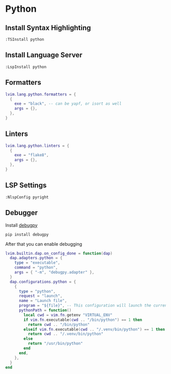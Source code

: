 # Python

## Install Syntax Highlighting

```vim
:TSInstall python
```

## Install Language Server

```vim
:LspInstall python
```

## Formatters

```lua
lvim.lang.python.formatters = {
  {
    exe = "black", -- can be yapf, or isort as well
    args = {},
  },
}
```

## Linters

```lua
lvim.lang.python.linters = {
  {
    exe = "flake8",
    args = {}, 
  },
}
```

## LSP Settings

```vim
:NlspConfig pyright
```

## Debugger

Install [debugpy](https://github.com/microsoft/debugpy)

```shell
pip install debugpy
```

After that you can enable debugging

```lua
lvim.builtin.dap.on_config_done = function(dap)
  dap.adapters.python = {
    type = "executable",
    command = "python",
    args = { "-m", "debugpy.adapter" },
  }
  dap.configurations.python = {
    {
      type = "python",
      request = "launch",
      name = "Launch file",
      program = "${file}", -- This configuration will launch the current file if used.
      pythonPath = function()
        local cwd = vim.fn.getenv "VIRTUAL_ENV"
        if vim.fn.executable(cwd .. "/bin/python") == 1 then
          return cwd .. "/bin/python"
        elseif vim.fn.executable(cwd .. "/.venv/bin/python") == 1 then
          return cwd .. "/.venv/bin/python"
        else
          return "/usr/bin/python"
        end
      end,
    },
  }
end
```

